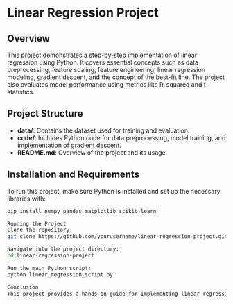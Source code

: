 # Linear Regression Project

## Overview
This project demonstrates a step-by-step implementation of linear regression using Python. It covers essential concepts such as data preprocessing, feature scaling, feature engineering, linear regression modeling, gradient descent, and the concept of the best-fit line. The project also evaluates model performance using metrics like R-squared and t-statistics.

## Project Structure
- **data/**: Contains the dataset used for training and evaluation.
- **code/**: Includes Python code for data preprocessing, model training, and implementation of gradient descent.
- **README.md**: Overview of the project and its usage.

## Installation and Requirements
To run this project, make sure Python is installed and set up the necessary libraries with:

```bash
pip install numpy pandas matplotlib scikit-learn

Running the Project
Clone the repository:
git clone https://github.com/yourusername/linear-regression-project.git

Navigate into the project directory:
cd linear-regression-project

Run the main Python script:
python linear_regression_script.py

Conclusion
This project provides a hands-on guide for implementing linear regression, helping new learners understand the process from data preprocessing to model evaluation. It serves as an educational resource for anyone looking to understand machine learning fundamentals and linear regression applications.
  
